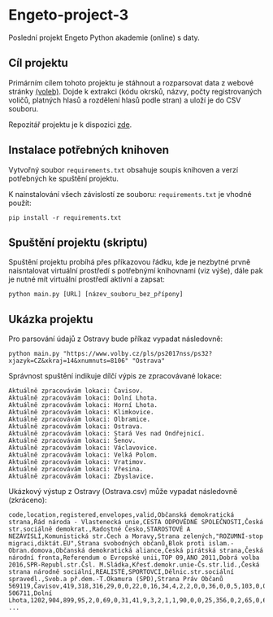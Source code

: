 # Engeto-project-3

Poslední projekt Engeto Python akademie (online) s daty.


## Cíl projektu

Primárním cílem tohoto projektu je stáhnout a rozparsovat data z webové stránky [(voleb)](https://www.volby.cz/pls/ps2017nss/ps3?xjazyk=CZ). Dojde k extrakci (kódu okrsků, názvy, počty registrovaných voličů, platných hlasů a rozdělení hlasů podle stran) a uloží je do CSV souboru. 

Repozitář projektu je k dispozici [zde](https://github.com/xhorva04/Engeto-project-3).


## Instalace potřebných knihoven
Vytvořný soubor `requirements.txt` obsahuje soupis knihoven a verzí potřebných ke spuštění projektu.

K nainstalování všech závislostí ze souboru: `requirements.txt` je vhodné použít:

`pip install -r requirements.txt`

## Spuštění projektu (skriptu)
Spuštění projektu probíhá přes příkazovou řádku, kde je nezbytné prvně naisntalovat virtuální prostředí s potřebnýmí knihovnami (viz výše), dále pak je nutné mít virtuální prostředí aktivní a zapsat:

`python main.py [URL] [název_souboru_bez_přípony]`


## Ukázka projektu
Pro parsování údajů z Ostravy bude příkaz vypadat následovně:

`python main.py "https://www.volby.cz/pls/ps2017nss/ps32?xjazyk=CZ&xkraj=14&xnumnuts=8106" "Ostrava"`


Správnost spuštění indikuje dílčí výpis ze zpracovávané lokace:
```
Aktuálně zpracovávám lokaci: Čavisov.
Aktuálně zpracovávám lokaci: Dolní Lhota.
Aktuálně zpracovávám lokaci: Horní Lhota.
Aktuálně zpracovávám lokaci: Klimkovice.
Aktuálně zpracovávám lokaci: Olbramice.
Aktuálně zpracovávám lokaci: Ostrava.
Aktuálně zpracovávám lokaci: Stará Ves nad Ondřejnicí.
Aktuálně zpracovávám lokaci: Šenov.
Aktuálně zpracovávám lokaci: Václavovice.
Aktuálně zpracovávám lokaci: Velká Polom.
Aktuálně zpracovávám lokaci: Vratimov.
Aktuálně zpracovávám lokaci: Vřesina.
Aktuálně zpracovávám lokaci: Zbyslavice.
```

Ukázkový výstup z Ostravy (Ostrava.csv) může vypadat následovně (zkráceno):
```
code,location,registered,envelopes,valid,Občanská demokratická strana,Řád národa - Vlastenecká unie,CESTA ODPOVĚDNÉ SPOLEČNOSTI,Česká str.sociálně demokrat.,Radostné Česko,STAROSTOVÉ A NEZÁVISLÍ,Komunistická str.Čech a Moravy,Strana zelených,"ROZUMNÍ-stop migraci,diktát.EU",Strana svobodných občanů,Blok proti islam.-Obran.domova,Občanská demokratická aliance,Česká pirátská strana,Česká národní fronta,Referendum o Evropské unii,TOP 09,ANO 2011,Dobrá volba 2016,SPR-Republ.str.Čsl. M.Sládka,Křesť.demokr.unie-Čs.str.lid.,Česká strana národně sociální,REALISTÉ,SPORTOVCI,Dělnic.str.sociální spravedl.,Svob.a př.dem.-T.Okamura (SPD),Strana Práv Občanů
569119,Čavisov,419,318,316,29,0,0,22,0,16,34,4,2,2,0,0,36,0,0,5,103,0,0,27,0,1,2,0,29,4
506711,Dolní Lhota,1202,904,899,95,2,0,69,0,31,41,9,3,2,1,1,90,0,0,25,356,0,2,65,0,6,7,0,91,3
...
```
